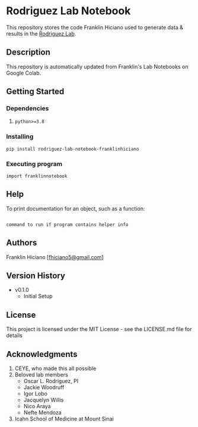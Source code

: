 # Rodriguez Lab Notebook

This repository stores the code Franklin Hiciano used to generate data & results in the [Rodriguez Lab](https://oscarlr.github.io/).

## Description

This repository is automatically updated from Franklin's Lab Notebooks on Google Colab.

## Getting Started

### Dependencies

1. `python>=3.8`

### Installing

```
pip install rodriguez-lab-notebook-franklinhiciano
```

### Executing program

```
import franklinnotebook
```

## Help

To print documentation for an object, such as a function:
```

command to run if program contains helper info
```

## Authors

Franklin Hiciano
[fhiciano5@gmail.com]

## Version History

* v0.1.0
    * Initial Setup

## License

This project is licensed under the MIT License - see the LICENSE.md file for details

## Acknowledgments

1. CEYE, who made this all possible
2. Beloved lab members
   - Oscar L. Rodriguez, PI
   - Jackie Woodruff
   - Igor Lobo
   - Jacquelyn Willis
   - Nico Araya
   - Nefte Mendoza
3. Icahn School of Medicine at Mount Sinai
